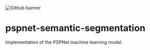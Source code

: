 ![Github banner](https://github.com/jagerbob/pspnet-semantic-segmentation/assets/91737697/c4e24baa-fed6-4b8f-8b4f-1cf6769a6877)
# pspnet-semantic-segmentation
Implementation of the PSPNet machine learning model.
